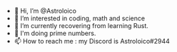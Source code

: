 - 👋 Hi, I’m @Astroloico
- 👀 I’m interested in coding, math and science
- 🌱 I’m currently recovering from learning Rust.
- 💞️ I'm doing prime numbers.
- 📫 How to reach me : my Discord is Astroloico#2944

<!---
Astroloico/Astroloico is a ✨ special ✨ repository because its `README.md` (this file) appears on your GitHub profile.
You can click the Preview link to take a look at your changes.
--->
